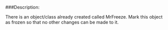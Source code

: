 ###Description:

There is an object/class already created called MrFreeze. Mark this object as frozen so that no other changes can be made to it.
